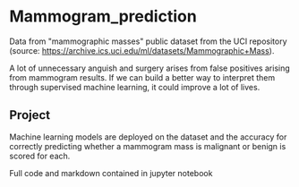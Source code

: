 # Mammogram_prediction
Data from "mammographic masses" public dataset from the UCI repository (source: https://archive.ics.uci.edu/ml/datasets/Mammographic+Mass).   

A lot of unnecessary anguish and surgery arises from false positives arising from mammogram results. If we can build a better way to interpret them through supervised machine learning, it could improve a lot of lives.  

## Project
Machine learning models are deployed on the dataset and the accuracy for correctly predicting whether a mammogram mass is malignant or benign is scored for each.  

Full code and markdown contained in jupyter notebook
